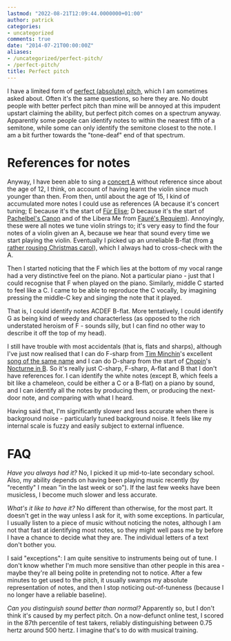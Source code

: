 ```yaml
---
lastmod: "2022-08-21T12:09:44.0000000+01:00"
author: patrick
categories:
- uncategorized
comments: true
date: "2014-07-21T00:00:00Z"
aliases:
- /uncategorized/perfect-pitch/
- /perfect-pitch/
title: Perfect pitch
---
```


I have a limited form of [perfect (absolute) pitch][perfect pitch], which I am sometimes asked about. Often it's the same questions, so here they are. No doubt people with better perfect pitch than mine will be annoyed at this impudent upstart claiming the ability, but perfect pitch comes on a spectrum anyway. Apparently some people can identify notes to within the nearest fifth of a semitone, while some can only identify the semitone closest to the note. I am a bit further towards the "tone-deaf" end of that spectrum.

# References for notes

Anyway, I have been able to sing a [concert A] without reference since about the age of 12, I think, on account of having learnt the violin since much younger than then. From then, until about the age of 15, I kind of accumulated more notes I could use as references (A because it's concert tuning; E because it's the start of [Für Elise]; D because it's the start of [Pachelbel's Canon] and of the Libera Me from [Fauré's Requiem]). Annoyingly, these were all notes we tune violin strings to; it's very easy to find the four notes of a violin given an A, because we hear that sound every time we start playing the violin. Eventually I picked up an unreliable B-flat (from [a rather rousing Christmas carol][This Little Babe]), which I always had to cross-check with the A.

Then I started noticing that the F which lies at the bottom of my vocal range had a very distinctive feel on the piano. Not a particular piano - just that I could recognise that F when played on the piano. Similarly, middle C started to feel like a C. I came to be able to reproduce the C vocally, by imagining pressing the middle-C key and singing the note that it played.

That is, I could identify notes ACDEF B-flat. More tentatively, I could identify G as being kind of weedy and characterless (as opposed to the rich understated heroism of F - sounds silly, but I can find no other way to describe it off the top of my head).

I still have trouble with most accidentals (that is, flats and sharps), although I've just now realised that I can do F-sharp from [Tim Minchin]'s excellent [song of the same name][F Sharp] and I can do D-sharp from the start of [Chopin]'s [Nocturne in B][Chopin Nocturne in B]. So it's really just C-sharp, F-sharp, A-flat and B that I don't have references for. I can identify the white notes (except B, which feels a bit like a chameleon, could be either a C or a B-flat) on a piano by sound, and I can identify all the notes by producing them, or producing the next-door note, and comparing with what I heard.

Having said that, I'm significantly slower and less accurate when there is background noise - particularly tuned background noise. It feels like my internal scale is fuzzy and easily subject to external influence.

# FAQ
*Have you always had it?* No, I picked it up mid-to-late secondary school. Also, my ability depends on having been playing music recently (by "recently" I mean "in the last week or so"). If the last few weeks have been musicless, I become much slower and less accurate.

*What's it like to have it?* No different than otherwise, for the most part. It doesn't get in the way unless I ask for it, with some exceptions. In particular, I usually listen to a piece of music without noticing the notes, although I am not that fast at identifying most notes, so they might well pass me by before I have a chance to decide what they are. The individual letters of a text don't bother you.

I said "exceptions": I am quite sensitive to instruments being out of tune. I don't know whether I'm much more sensitive than other people in this area - maybe they're all being polite in pretending not to notice. After a few minutes to get used to the pitch, it usually swamps my absolute representation of notes, and then I stop noticing out-of-tuneness (because I no longer have a reliable baseline).

*Can you distinguish sound better than normal?* Apparently so, but I don't think it's caused by my perfect pitch. On a now-defunct online test, I scored in the 87th percentile of test takers, reliably distinguishing between 0.75 hertz around 500 hertz. I imagine that's to do with musical training.


[perfect pitch]: https://en.wikipedia.org/wiki/Perfect_pitch
[concert A]: https://en.wikipedia.org/wiki/Concert_A
[Für Elise]: https://en.wikipedia.org/wiki/Fur_Elise
[Pachelbel's Canon]: https://en.wikipedia.org/wiki/Pachelbel%27s_Canon
[This Little Babe]: https://www.youtube.com/watch?v=BTyIP7m8Btg
[Fauré's Requiem]: https://en.wikipedia.org/wiki/Faur%C3%A9_Requiem
[F Sharp]: https://www.youtube.com/watch?v=5Ju8Wxmrk3s
[Tim Minchin]: https://en.wikipedia.org/wiki/Tim_Minchin
[Chopin Nocturne in B]: https://www.youtube.com/watch?v=BhIP4hDBp-E
[Chopin]: https://en.wikipedia.org/wiki/Chopin
[ear test]: http://tonometric.com/adaptivepitch/
